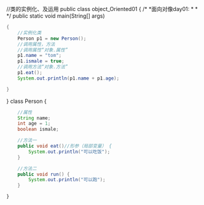 //类的实例化、及运用
public class object_Oriented01 {
    /*
     *面向对像day01:
     *
     *
     */
    public static void main(String[] args)

```java
{
    //实例化类
    Person p1 = new Person();
    //调用属性，方法
    //调用属性“对象.属性”
    p1.name = "tom";
    p1.ismale = true;
    //调用方法“对象.方法”
    p1.eat();
    System.out.println(p1.name + p1.age);

}
```

}
    class Person {

```java
    //属性
    String name;
    int age = 1;
    boolean ismale;
```


```java
    //方法一
    public void eat()//形参（局部变量） {
        System.out.println("可以吃饭");
    }

    //方法二
    public void run() {
        System.out.println("可以跑");
    }
```


    }
